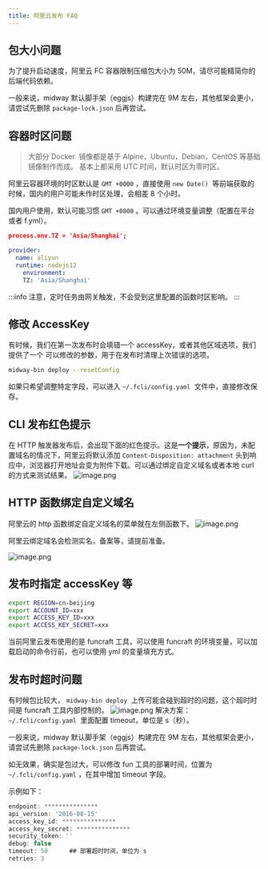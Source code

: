 ```yaml
---
title: 阿里云发布 FAQ
---
```


## 包大小问题

为了提升启动速度，阿里云 FC 容器限制压缩包大小为 50M，请尽可能精简你的后端代码依赖。

一般来说，midway 默认脚手架（eggjs）构建完在 9M 左右，其他框架会更小，请尝试先删除 `package-lock.json` 后再尝试。

## 容器时区问题

> 大部分 Docker  镜像都是基于 Alpine，Ubuntu，Debian，CentOS 等基础镜像制作而成。 基本上都采用 UTC 时间，默认时区为零时区。

阿里云容器环境的时区默认是 `GMT +0000` ，直接使用 `new Date()`  等前端获取的时候，国内的用户可能未作时区处理，会相差 8 个小时。

国内用户使用，默认可能习惯 `GMT +0800` 。可以通过环境变量调整（配置在平台或者 f.yml）。

```json
process.env.TZ = 'Asia/Shanghai';
```

```yaml
provider:
  name: aliyun
  runtime: nodejs12
	environment:
  	TZ: 'Asia/Shanghai'
```

:::info
注意，定时任务由网关触发，不会受到这里配置的函数时区影响。
:::

## 修改 AccessKey

有时候，我们在第一次发布时会填错一个 accessKey，或者其他区域选项，我们提供了一个 可以修改的参数，用于在发布时清理上次错误的选项。

```bash
midway-bin deploy --resetConfig
```

如果只希望调整特定字段，可以进入 `~/.fcli/config.yaml`  文件中，直接修改保存。

## CLI 发布红色提示

在 HTTP 触发器发布后，会出现下面的红色提示。这是**一个提示**，原因为，未配置域名的情况下，阿里云将默认添加 `Content-Disposition: attachment` 头到响应中，浏览器打开地址会变为附件下载。可以通过绑定自定义域名或者本地 curl 的方式来测试结果。
![image.png](https://cdn.nlark.com/yuque/0/2020/png/501408/1587036400388-b2ebe43f-fa7d-463b-b9b6-b38bf9e18430.png#height=268&id=H2BJz&margin=%5Bobject%20Object%5D&name=image.png&originHeight=268&originWidth=958&originalType=binary&ratio=1&size=242934&status=done&style=none&width=958)

## HTTP 函数绑定自定义域名

阿里云的 http 函数绑定自定义域名的菜单就在左侧函数下。
![image.png](https://cdn.nlark.com/yuque/0/2020/png/501408/1588753540328-1198bf42-6b57-4062-8e7b-ba4a9cc5ec0b.png#height=572&id=f9LRZ&margin=%5Bobject%20Object%5D&name=image.png&originHeight=572&originWidth=1185&originalType=binary&ratio=1&size=64810&status=done&style=none&width=1185)

阿里云绑定域名会检测实名，备案等，请提前准备。

![image.png](https://cdn.nlark.com/yuque/0/2020/png/501408/1588753614297-b391fe03-2fef-4d8d-a065-ce7322016085.png#height=887&id=ZndLt&margin=%5Bobject%20Object%5D&name=image.png&originHeight=887&originWidth=880&originalType=binary&ratio=1&size=72499&status=done&style=none&width=880)

## 发布时指定 accessKey 等

```bash
export REGION=cn-beijing
export ACCOUNT_ID=xxx
export ACCESS_KEY_ID=xxx
export ACCESS_KEY_SECRET=xxx
```

当前阿里云发布使用的是 funcraft 工具，可以使用 funcraft 的环境变量，可以加载启动的命令行前，也可以使用 yml 的变量填充方式。

## 发布时超时问题

有时候包比较大， `midway-bin deploy`  上传可能会碰到超时的问题，这个超时时间是 funcraft 工具内部控制的。
![image.png](https://cdn.nlark.com/yuque/0/2020/png/501408/1598423950078-15838cbb-95f3-41f9-94ac-a31741b111d3.png#height=179&id=EOCLm&margin=%5Bobject%20Object%5D&name=image.png&originHeight=358&originWidth=2784&originalType=binary&ratio=1&size=310195&status=done&style=none&width=1392)
解决方案： `~/.fcli/config.yaml`  里面配置 timeout，单位是 s（秒）。

一般来说，midway 默认脚手架（eggjs）构建完在 9M 左右，其他框架会更小，请尝试先删除 `package-lock.json` 后再尝试。

如无效果，确实是包过大，可以修改 fun 工具的部署时间，位置为 `~/.fcli/config.yaml` ，在其中增加 timeout 字段。

示例如下：

```typescript
endpoint: ***************
api_version: '2016-08-15'
access_key_id: ***************
access_key_secret: ***************
security_token: ''
debug: false
timeout: 50      ## 部署超时时间，单位为 s
retries: 3

```
